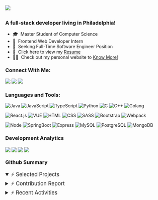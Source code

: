 <h1>
    <img src="https://readme-typing-svg.herokuapp.com?font=Righteous&size=35&duration=3000&pause=1000&vCenter=true&random=false&width=435&height=40&lines=Hi+There!+%F0%9F%91%8B;I'm+Dennis+Wang" />
</h1>

### A full-stack developer living in Philadelphia!

- 🎓 &nbsp;Master Student of Computer Science
- 💼 &nbsp;Frontend Web Developer Intern
- 🔭 &nbsp;Seeking Full-Time Software Engineer Position
- 📄 &nbsp;Click here to view my <a href="https://drive.google.com/file/d/1HSc0zjag_MQ6pcE0mBG8ZtifngaFRk0X/view?usp=drive_link" class="btn" target="_blank"> Resume </a>
- 👨‍💻 &nbsp;Check out my personal website to <a href="https://denniszwang.github.io/"> Know More!</a> 

### Connect With Me:
<a href="https://www.linkedin.com/in/denniswang1011"><img src="https://img.shields.io/badge/-LinkedIn-05122A?style=flat&logo=Linkedin&logoColor=0077B5"/></a>
<a href="https://x.com/coachdwang"><img src="https://img.shields.io/badge/-Twitter-05122A?style=flat&logo=twitter&logoColor=1DA1F2"/></a>
<a href="mailto:denwang@seas.upenn.edu"><img src="https://img.shields.io/badge/-Gmail-05122A?style=flat&logo=Gmail&logoColor=D14836"/></a>

### Languages and Tools:
![Java](https://img.shields.io/badge/-Java-05122A?style=flat&logo=openjdk)
![JavaScript](https://img.shields.io/badge/-JavaScript-05122A?style=flat&logo=javascript)
![TypeScript](https://img.shields.io/badge/-TypeScript-05122A?style=flat&logo=typescript)
![Python](https://img.shields.io/badge/-Python-05122A?style=flat&logo=python)
![C](https://img.shields.io/badge/-C-05122A?style=flat&logo=c)
![C++](https://img.shields.io/badge/C++-05122A?style=flat-square&logo=C%2B%2B&logoColor=white)
![Golang](https://img.shields.io/badge/-Golang-05122A?style=flat&logo=go&logoColor=white)

![React.js](https://img.shields.io/badge/-React-05122A?style=flat&logo=react)
![VUE](https://img.shields.io/badge/-Vue-05122A?style=flat&logo=vue.js)
![HTML](https://img.shields.io/badge/-HTML-05122A?style=flat&logo=html5)
![CSS](https://img.shields.io/badge/-CSS-05122A?style=flat&logo=css3)
![SASS](https://img.shields.io/badge/-Tailwind-05122A?style=flat&logo=tailwindcss)
![Bootstrap](https://img.shields.io/badge/-Bootstrap-05122A?style=flat&logo=bootstrap)
![Webpack](https://img.shields.io/badge/-Webpack-05122A?style=flat&logo=webpack)

![Node](https://img.shields.io/badge/-Node-05122A?style=flat&logo=Node.js)
![SpringBoot](https://img.shields.io/badge/-SpringBoot-05122A?style=flat&logo=spring)
![Express](https://img.shields.io/badge/-Express-05122A?style=flat&logo=express)
![MySQL](https://img.shields.io/badge/-MySQL-05122A?style=flat&logo=mysql&logoColor=white)
![PostgreSQL](https://img.shields.io/badge/-PostgreSQL-05122A?style=flat&logo=postgresql)
![MongoDB](https://img.shields.io/badge/-MongoDB-05122A?style=flat&logo=mongodb)

### Development Analytics
<img align="center" src="https://github-readme-stats-pi-ten-86.vercel.app/api/top-langs/?username=denniszwang&langs_count=6&layout=compact&hide_border=true&card_width=495#gh-light-mode-only">
<img align="center" src="https://github-readme-stats-pi-ten-86.vercel.app/api/top-langs/?username=denniszwang&langs_count=6&layout=compact&theme=github_dark&hide_border=true&card_width=495#gh-dark-mode-only">
<img align="center" src="https://github-readme-stats-pi-ten-86.vercel.app/api/wakatime?username=denniszwang&langs_count=6&layout=compact&hide_border=true&custom_title=Weekly%20Coding%20Overview#gh-light-mode-only">
<img align="center" src="https://github-readme-stats-pi-ten-86.vercel.app/api/wakatime?username=denniszwang&langs_count=6&layout=compact&theme=github_dark&hide_border=true&custom_title=Weekly%20Coding%20Overview#gh-dark-mode-only">

### Github Summary
<details open>
  <summary style="font-size: 1.2em;">⚡ Selected Projects</summary>
  <!-- <a href="https://github.com/denniszwang/react_project">
    <img align="center" src="https://github-readme-stats-pi-ten-86.vercel.app/api/pin/?username=denniszwang&repo=react_project&theme=github_dark&hide_border=true" />
  </a>
  <a href="https://github.com/denniszwang/vue_project">
    <img align="center" src="https://github-readme-stats-pi-ten-86.vercel.app/api/pin/?username=denniszwang&repo=vue_project&theme=github_dark&hide_border=true" />
  </a>
  <a href="https://github.com/denniszwang/js_project">
    <img align="center" src="https://github-readme-stats-pi-ten-86.vercel.app/api/pin/?username=denniszwang&repo=js_project&theme=github_dark&hide_border=true" />
  </a>
  <a href="https://github.com/denniszwang/java_project">
    <img align="center" src="https://github-readme-stats-pi-ten-86.vercel.app/api/pin/?username=denniszwang&repo=java_project&theme=github_dark&hide_border=true" />
  </a> -->
</details>

<details>
  <summary style="font-size: 1.2em;">⚡ Contribution Report</summary>
  
  #### Contributions Overview
  [![GitHub Streak](https://streak-stats.demolab.com?user=denniszwang&theme=github-dark-blue&hide_border=true)](https://git.io/streak-stats)
  #### Contributions in the last year
  ![Snake animation](https://github.com/denniszwang/denniszwang/blob/output/github-contribution-grid-snake-dark.svg)
</details>

<details>
  <summary style="font-size: 1.2em;">⚡ Recent Activities</summary>
  
<!--START_SECTION:activity-->
1. 🎉 Merged PR [#2](https://github.com/denniszwang/denniszwang/pull/2) in [denniszwang/denniszwang](https://github.com/denniszwang/denniszwang)
2. 💪 Opened PR [#2](https://github.com/denniszwang/denniszwang/pull/2) in [denniszwang/denniszwang](https://github.com/denniszwang/denniszwang)
3. 🎉 Merged PR [#1](https://github.com/denniszwang/denniszwang/pull/1) in [denniszwang/denniszwang](https://github.com/denniszwang/denniszwang)
4. 💪 Opened PR [#1](https://github.com/denniszwang/denniszwang/pull/1) in [denniszwang/denniszwang](https://github.com/denniszwang/denniszwang)
<!--END_SECTION:activity-->
</details>
